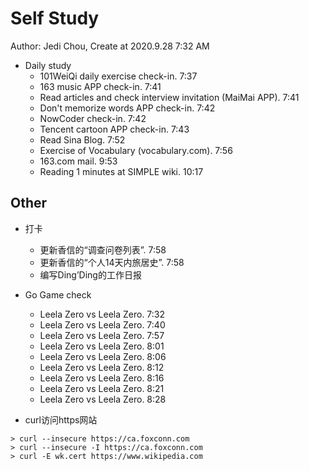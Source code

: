 # Self Study

Author: Jedi Chou, Create at 2020.9.28 7:32 AM

* Daily study
  * 101WeiQi daily exercise check-in. 7:37
  * 163 music APP check-in. 7:41
  * Read articles and check interview invitation (MaiMai APP). 7:41
  * Don't memorize words APP check-in. 7:42
  * NowCoder check-in. 7:42
  * Tencent cartoon APP check-in. 7:43
  * Read Sina Blog. 7:52
  * Exercise of Vocabulary (vocabulary.com). 7:56
  * 163.com mail. 9:53
  * Reading 1 minutes at SIMPLE wiki. 10:17

## Other

* 打卡
  * 更新香信的“调查问卷列表”. 7:58
  * 更新香信的“个人14天内旅居史”. 7:58
  * 编写Ding’Ding的工作日报

* Go Game check
  * Leela Zero vs Leela Zero. 7:32
  * Leela Zero vs Leela Zero. 7:40
  * Leela Zero vs Leela Zero. 7:57
  * Leela Zero vs Leela Zero. 8:01
  * Leela Zero vs Leela Zero. 8:06
  * Leela Zero vs Leela Zero. 8:12
  * Leela Zero vs Leela Zero. 8:16
  * Leela Zero vs Leela Zero. 8:21
  * Leela Zero vs Leela Zero. 8:28

* curl访问https网站

```shell
> curl --insecure https://ca.foxconn.com
> curl --insecure -I https://ca.foxconn.com
> curl -E wk.cert https://www.wikipedia.com
```

